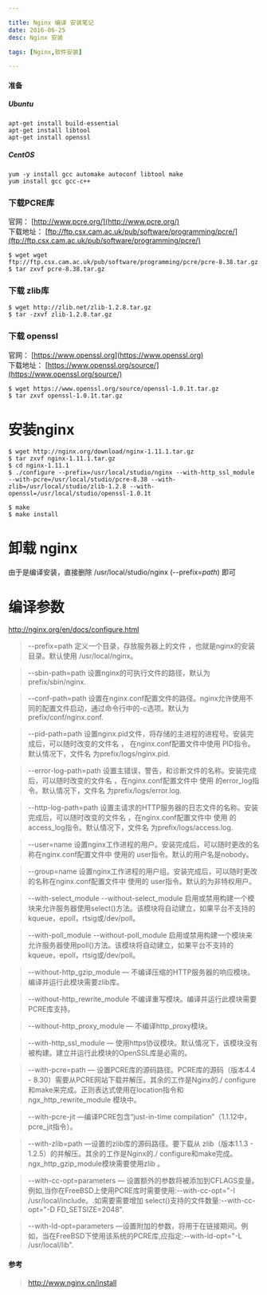 ```yaml
---

title: Nginx 编译 安装笔记
date: 2016-06-25
desc: Nginx 安装

tags: [Nginx,软件安装]

---
```


#### 准备

##### Ubuntu 
``` shell
apt-get install build-essential 
apt-get install libtool 
apt-get install openssl 
```

##### CentOS 
``` shell
yum -y install gcc automake autoconf libtool make
yum install gcc gcc-c++
```


<!--more-->

### 下载PCRE库
官网： [http://www.pcre.org/](http://www.pcre.org/)  
下载地址： [ftp://ftp.csx.cam.ac.uk/pub/software/programming/pcre/](ftp://ftp.csx.cam.ac.uk/pub/software/programming/pcre/)

``` shell
$ wget wget ftp://ftp.csx.cam.ac.uk/pub/software/programming/pcre/pcre-8.38.tar.gz
$ tar zxvf pcre-8.38.tar.gz
```

### 下载 zlib库

``` shell
$ wget http://zlib.net/zlib-1.2.8.tar.gz
$ tar -zxvf zlib-1.2.8.tar.gz
```

### 下载 openssl
官网： [https://www.openssl.org](https://www.openssl.org)  
下载地址： [https://www.openssl.org/source/](https://www.openssl.org/source/)

``` shell
$ wget https://www.openssl.org/source/openssl-1.0.1t.tar.gz
$ tar zxvf openssl-1.0.1t.tar.gz
```

# 安装nginx

``` shell
$ wget http://nginx.org/download/nginx-1.11.1.tar.gz
$ tar zxvf nginx-1.11.1.tar.gz
$ cd nginx-1.11.1
$ ./configure --prefix=/usr/local/studio/nginx --with-http_ssl_module --with-pcre=/usr/local/studio/pcre-8.38 --with-zlib=/usr/local/studio/zlib-1.2.8 --with-openssl=/usr/local/studio/openssl-1.0.1t

$ make
$ make install 

```
# 卸载 nginx
由于是编译安装，直接删除 /usr/local/studio/nginx (--prefix=*path*) 即可

# 编译参数
http://nginx.org/en/docs/configure.html

>--prefix=path    定义一个目录，存放服务器上的文件 ，也就是nginx的安装目录。默认使用 /usr/local/nginx。

>--sbin-path=path 设置nginx的可执行文件的路径，默认为  prefix/sbin/nginx.

>--conf-path=path  设置在nginx.conf配置文件的路径。nginx允许使用不同的配置文件启动，通过命令行中的-c选项。默认为prefix/conf/nginx.conf.

>--pid-path=path  设置nginx.pid文件，将存储的主进程的进程号。安装完成后，可以随时改变的文件名 ， 在nginx.conf配置文件中使用 PID指令。默认情况下，文件名 为prefix/logs/nginx.pid.

>--error-log-path=path 设置主错误，警告，和诊断文件的名称。安装完成后，可以随时改变的文件名 ，在nginx.conf配置文件中 使用 的error_log指令。默认情况下，文件名 为prefix/logs/error.log.

>--http-log-path=path  设置主请求的HTTP服务器的日志文件的名称。安装完成后，可以随时改变的文件名 ，在nginx.conf配置文件中 使用 的access_log指令。默认情况下，文件名 为prefix/logs/access.log.

>--user=name  设置nginx工作进程的用户。安装完成后，可以随时更改的名称在nginx.conf配置文件中 使用的 user指令。默认的用户名是nobody。

>--group=name  设置nginx工作进程的用户组。安装完成后，可以随时更改的名称在nginx.conf配置文件中 使用的 user指令。默认的为非特权用户。

>--with-select_module --without-select_module 启用或禁用构建一个模块来允许服务器使用select()方法。该模块将自动建立，如果平台不支持的kqueue，epoll，rtsig或/dev/poll。

>--with-poll_module --without-poll_module 启用或禁用构建一个模块来允许服务器使用poll()方法。该模块将自动建立，如果平台不支持的kqueue，epoll，rtsig或/dev/poll。

>--without-http_gzip_module — 不编译压缩的HTTP服务器的响应模块。编译并运行此模块需要zlib库。

>--without-http_rewrite_module  不编译重写模块。编译并运行此模块需要PCRE库支持。

>--without-http_proxy_module — 不编译http_proxy模块。

>--with-http_ssl_module — 使用https协议模块。默认情况下，该模块没有被构建。建立并运行此模块的OpenSSL库是必需的。

>--with-pcre=path — 设置PCRE库的源码路径。PCRE库的源码（版本4.4 - 8.30）需要从PCRE网站下载并解压。其余的工作是Nginx的./ configure和make来完成。正则表达式使用在location指令和 ngx_http_rewrite_module 模块中。

>--with-pcre-jit —编译PCRE包含“just-in-time compilation”（1.1.12中， pcre_jit指令）。

>--with-zlib=path —设置的zlib库的源码路径。要下载从 zlib（版本1.1.3 - 1.2.5）的并解压。其余的工作是Nginx的./ configure和make完成。ngx_http_gzip_module模块需要使用zlib 。

>--with-cc-opt=parameters — 设置额外的参数将被添加到CFLAGS变量。例如,当你在FreeBSD上使用PCRE库时需要使用:--with-cc-opt="-I /usr/local/include。.如需要需要增加 select()支持的文件数量:--with-cc-opt="-D FD_SETSIZE=2048".

>--with-ld-opt=parameters —设置附加的参数，将用于在链接期间。例如，当在FreeBSD下使用该系统的PCRE库,应指定:--with-ld-opt="-L /usr/local/lib".


#### 参考
> http://www.nginx.cn/install
